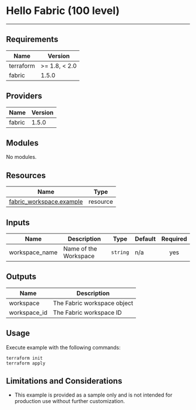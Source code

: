 <!-- BEGIN_TF_DOCS -->
# Hello Fabric (100 level)

---

## Requirements

| Name      | Version       |
|-----------|---------------|
| terraform | >= 1.8, < 2.0 |
| fabric    | 1.5.0         |

## Providers

| Name   | Version |
|--------|---------|
| fabric | 1.5.0   |

## Modules

No modules.

## Resources

| Name                                                                                                                | Type     |
|---------------------------------------------------------------------------------------------------------------------|----------|
| [fabric_workspace.example](https://registry.terraform.io/providers/microsoft/fabric/1.5.0/docs/resources/workspace) | resource |

## Inputs

| Name            | Description           | Type     | Default | Required |
|-----------------|-----------------------|----------|---------|:--------:|
| workspace\_name | Name of the Workspace | `string` | n/a     |   yes    |

## Outputs

| Name          | Description                 |
|---------------|-----------------------------|
| workspace     | The Fabric workspace object |
| workspace\_id | The Fabric workspace ID     |

## Usage

Execute example with the following commands:

```shell
terraform init
terraform apply
```

## Limitations and Considerations

- This example is provided as a sample only and is not intended for production use without further customization.
<!-- END_TF_DOCS -->
